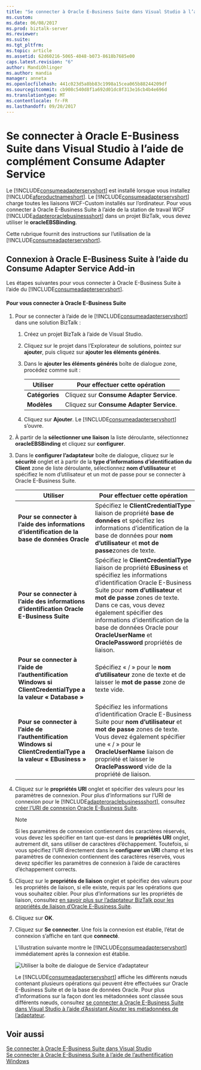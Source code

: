 ```yaml
---
title: "Se connecter à Oracle E-Business Suite dans Visual Studio à l’aide de complément Consume Adapter Service | Documents Microsoft"
ms.custom: 
ms.date: 06/08/2017
ms.prod: biztalk-server
ms.reviewer: 
ms.suite: 
ms.tgt_pltfrm: 
ms.topic: article
ms.assetid: 62d60216-5065-4048-b073-8618b7685e00
caps.latest.revision: "6"
author: MandiOhlinger
ms.author: mandia
manager: anneta
ms.openlocfilehash: 441c023d5a8bb83c1998a15cea065b88244209df
ms.sourcegitcommit: cb908c540d8f1a692d01dc8f313e16cb4b4e696d
ms.translationtype: MT
ms.contentlocale: fr-FR
ms.lasthandoff: 09/20/2017
---
```

# <a name="connect-to-oracle-e-business-suite-in-visual-studio-using-consume-adapter-service-add-in"></a>Se connecter à Oracle E-Business Suite dans Visual Studio à l’aide de complément Consume Adapter Service
Le [!INCLUDE[consumeadapterservshort](../../includes/consumeadapterservshort-md.md)] est installé lorsque vous installez [!INCLUDE[afproductnameshort](../../includes/afproductnameshort-md.md)]. Le [!INCLUDE[consumeadapterservshort](../../includes/consumeadapterservshort-md.md)] charge toutes les liaisons WCF-Custom installés sur l’ordinateur. Pour vous connecter à Oracle E-Business Suite à l’aide de la station de travail WCF [!INCLUDE[adapteroraclebusinessshort](../../includes/adapteroraclebusinessshort-md.md)] dans un projet BizTalk, vous devez utiliser le **oracleEBSBinding**.  
  
 Cette rubrique fournit des instructions sur l’utilisation de la [!INCLUDE[consumeadapterservshort](../../includes/consumeadapterservshort-md.md)].  
  
## <a name="connecting-to-oracle-e-business-suite-using-the-consume-adapter-service-add-in"></a>Connexion à Oracle E-Business Suite à l’aide du Consume Adapter Service Add-in  
 Les étapes suivantes pour vous connecter à Oracle E-Business Suite à l’aide du [!INCLUDE[consumeadapterservshort](../../includes/consumeadapterservshort-md.md)].  
  
#### <a name="to-connect-to-oracle-e-business-suite"></a>Pour vous connecter à Oracle E-Business Suite  
  
1.  Pour se connecter à l’aide de le [!INCLUDE[consumeadapterservshort](../../includes/consumeadapterservshort-md.md)] dans une solution BizTalk :  
  
    1.  Créez un projet BizTalk à l’aide de Visual Studio.  
  
    2.  Cliquez sur le projet dans l’Explorateur de solutions, pointez sur **ajouter**, puis cliquez sur **ajouter les éléments générés**.  
  
    3.  Dans le **ajouter les éléments générés** boîte de dialogue zone, procédez comme suit :  
  
        |Utiliser|Pour effectuer cette opération|  
        |--------------|----------------|  
        |**Catégories**|Cliquez sur **Consume Adapter Service**.|  
        |**Modèles**|Cliquez sur **Consume Adapter Service**.|  
  
    4.  Cliquez sur **Ajouter**. Le [!INCLUDE[consumeadapterservshort](../../includes/consumeadapterservshort-md.md)] s’ouvre.  
  
2.  À partir de la **sélectionner une liaison** la liste déroulante, sélectionnez **oracleEBSBinding** et cliquez sur **configurer**.  
  
3.  Dans le **configurer l’adaptateur** boîte de dialogue, cliquez sur le **sécurité** onglet et à partir de la **type d’informations d’identification du Client** zone de liste déroulante, sélectionnez **nom d’utilisateur** et spécifiez le nom d’utilisateur et un mot de passe pour se connecter à Oracle E-Business Suite.  
  
    |Utiliser|Pour effectuer cette opération|  
    |--------------|----------------|  
    |**Pour se connecter à l’aide des informations d’identification de la base de données Oracle**|Spécifiez le **ClientCredentialType** liaison de propriété **base de données** et spécifiez les informations d’identification de la base de données pour **nom d’utilisateur** et **mot de passe**zones de texte.|  
    |**Pour se connecter à l’aide des informations d’identification Oracle E-Business Suite**|Spécifiez le **ClientCredentialType** liaison de propriété **EBusiness** et spécifiez les informations d’identification Oracle E-Business Suite pour **nom d’utilisateur** et **mot de passe**  zones de texte. Dans ce cas, vous devez également spécifier des informations d’identification de la base de données Oracle pour **OracleUserName** et **OraclePassword** propriétés de liaison.|  
    |**Pour se connecter à l’aide de l’authentification Windows si ClientCredentialType a la valeur « Database »**|Spécifiez « / » pour le **nom d’utilisateur** zone de texte et de laisser le **mot de passe** zone de texte vide.|  
    |**Pour se connecter à l’aide de l’authentification Windows si ClientCredentialType a la valeur « EBusiness »**|Spécifiez les informations d’identification Oracle E-Business Suite pour **nom d’utilisateur** et **mot de passe** zones de texte. Vous devez également spécifier une « / » pour le **OracleUserName** liaison de propriété et laisser le **OraclePassword** vide de la propriété de liaison.|  
  
4.  Cliquez sur le **propriétés URI** onglet et spécifier des valeurs pour les paramètres de connexion. Pour plus d’informations sur l’URI de connexion pour le [!INCLUDE[adapteroraclebusinessshort](../../includes/adapteroraclebusinessshort-md.md)], consultez [créer l’URI de connexion Oracle E-Business Suite](../../adapters-and-accelerators/adapter-oracle-ebs/create-the-oracle-e-business-suite-connection-uri.md).  
  
    > [!NOTE]
    >  Si les paramètres de connexion contiennent des caractères réservés, vous devez les spécifier en tant que-est dans le **propriétés URI** onglet, autrement dit, sans utiliser de caractères d’échappement. Toutefois, si vous spécifiez l’URI directement dans le **configurer un URI** champ et les paramètres de connexion contiennent des caractères réservés, vous devez spécifier les paramètres de connexion à l’aide de caractères d’échappement corrects.  
  
5.  Cliquez sur le **propriétés de liaison** onglet et spécifiez des valeurs pour les propriétés de liaison, si elle existe, requis par les opérations que vous souhaitez cibler. Pour plus d’informations sur les propriétés de liaison, consultez [en savoir plus sur l’adaptateur BizTalk pour les propriétés de liaison d’Oracle E-Business Suite](../../adapters-and-accelerators/adapter-oracle-ebs/read-about-the-biztalk-adapter-for-oracle-e-business-suite-binding-properties.md).  
  
6.  Cliquez sur **OK**.  
  
7.  Cliquez sur **Se connecter**. Une fois la connexion est établie, l’état de connexion s’affiche en tant que **connecté**.  
  
     L’illustration suivante montre le [!INCLUDE[consumeadapterservshort](../../includes/consumeadapterservshort-md.md)] immédiatement après la connexion est établie.  
  
     ![Utiliser la boîte de dialogue de Service d’adaptateur](../../adapters-and-accelerators/adapter-oracle-ebs/media/6a2b21ed-0fd2-4874-a6a6-e59a467533f8.gif "6a2b21ed-0fd2-4874-a6a6-e59a467533f8")  
  
     Le [!INCLUDE[consumeadapterservshort](../../includes/consumeadapterservshort-md.md)] affiche les différents nœuds contenant plusieurs opérations qui peuvent être effectuées sur Oracle E-Business Suite et de la base de données Oracle. Pour plus d’informations sur la façon dont les métadonnées sont classée sous différents nœuds, consultez [se connecter à Oracle E-Business Suite dans Visual Studio à l’aide d’Assistant Ajouter les métadonnées de l’adaptateur](../../adapters-and-accelerators/adapter-oracle-ebs/connect-to-oracle-ebs-in-visual-studio-using-add-adapter-metadata-wizard.md).  
  
## <a name="see-also"></a>Voir aussi  
 [Se connecter à Oracle E-Business Suite dans Visual Studio](../../adapters-and-accelerators/adapter-oracle-ebs/connect-to-the-oracle-e-business-suite-in-visual-studio.md)   
 [Se connecter à Oracle E-Business Suite à l’aide de l’authentification Windows](../../adapters-and-accelerators/adapter-oracle-ebs/connect-to-oracle-e-business-suite-using-windows-authentication.md)